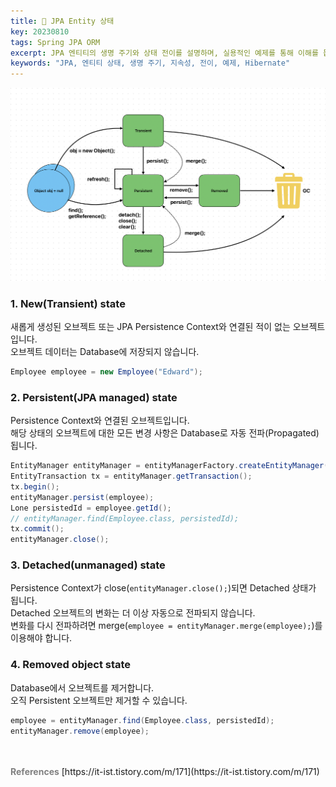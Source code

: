 ```yaml
---
title: 🍃 JPA Entity 상태
key: 20230810
tags: Spring JPA ORM
excerpt: JPA 엔티티의 생명 주기와 상태 전이를 설명하며, 실용적인 예제를 통해 이해를 돕는 내용을 다룹니다. 
keywords: "JPA, 엔티티 상태, 생명 주기, 지속성, 전이, 예제, Hibernate"
---
```


<img src="/images/jpa-entity-state.png" width="700px;" alt="JPA Entity 상태 변화" />

### 1. New(Transient) state
새롭게 생성된 오브젝트 또는 JPA Persistence Context와 연결된 적이 없는 오브젝트입니다.   
오브젝트 데이터는 Database에 저장되지 않습니다.

```java
Employee employee = new Employee("Edward");
```

### 2. Persistent(JPA managed) state
Persistence Context와 연결된 오브젝트입니다.   
해당 상태의 오브젝트에 대한 모든 변경 사항은 Database로 자동 전파(Propagated)됩니다.

```java
EntityManager entityManager = entityManagerFactory.createEntityManager();
EntityTransaction tx = entityManager.getTransaction();
tx.begin();
entityManager.persist(employee);
Lone persistedId = employee.getId();
// entityManager.find(Employee.class, persistedId);
tx.commit();
entityManager.close();
```

### 3. Detached(unmanaged) state
Persistence Context가 close(`entityManager.close();`)되면 Detached 상태가 됩니다.   
Detached 오브젝트의 변화는 더 이상 자동으로 전파되지 않습니다.   
변화를 다시 전파하려면 merge(`employee = entityManager.merge(employee);`)를 이용해야 합니다.

### 4. Removed object state
Database에서 오브젝트를 제거합니다.   
오직 Persistent 오브젝트만 제거할 수 있습니다.

```java
employee = entityManager.find(Employee.class, persistedId);
entityManager.remove(employee);
```

<br>
<br>
<span style="color: grey; font-weight: 700;">References</span>   
[https://it-ist.tistory.com/m/171](https://it-ist.tistory.com/m/171)
